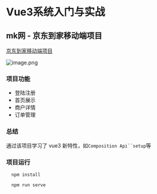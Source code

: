 # Vue3系统入门与实战

## mk网 - 京东到家移动端项目

[京东到家移动端项目](https://coding.imooc.com/class/472.html)

![image.png](https://p1-juejin.byteimg.com/tos-cn-i-k3u1fbpfcp/03e3e8e5961545498281e1aa9bfaece1~tplv-k3u1fbpfcp-watermark.image?)

### 项目功能

- 登陆注册
- 首页展示
- 商户详情
- 订单管理

### 总结

通过该项目学习了 vue3 新特性，如`Composition Api``setup`等

### 项目运行

```
  npm install

  npm run serve
```

